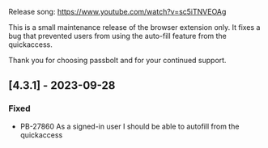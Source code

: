 Release song: https://www.youtube.com/watch?v=sc5iTNVEOAg

This is a small maintenance release of the browser extension only. It fixes a bug that prevented users from using the auto-fill feature from the quickaccess.

Thank you for choosing passbolt and for your continued support.

## [4.3.1] - 2023-09-28
### Fixed
- PB-27860 As a signed-in user I should be able to autofill from the quickaccess